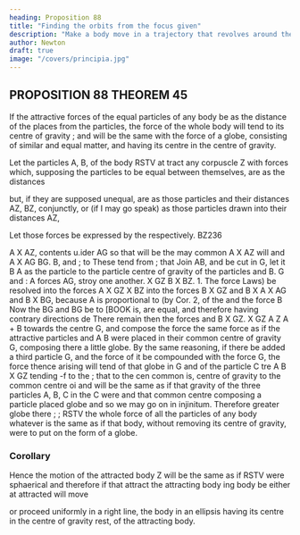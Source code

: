 ```yaml
---
heading: Proposition 88
title: "Finding the orbits from the focus given"
description: "Make a body move in a trajectory that revolves around the center of force in the same way as another body in the same trajectory at rest"
author: Newton
draft: true
image: "/covers/principia.jpg"
---
```




## PROPOSITION 88 THEOREM 45

If the attractive forces of the equal particles of any body be as the distance of the places from the particles, the force of the whole body will tend to its centre of gravity ; and will be the same with the force of a globe, consisting of similar and equal matter, and having its centre in the centre of gravity.

Let the particles A, B, of the body RSTV at tract any corpuscle Z with forces which, supposing the particles to be equal between themselves, are as the distances

but, if they are supposed unequal, are as those particles and their distances AZ, BZ, conjunctly, or (if I may
go speak) as those particles drawn into their distances AZ,

Let those forces be expressed by the respectively.
BZ236

A X AZ,
contents u.ider
AG
so that
will be the
may
common
A X AZ will
and A X AG
BG.
B, and
;
to
These tend from
;
that
Join AB, and
be cut in G,
let it
B
A
as the particle
to the particle
centre of gravity of the particles
and B.
G
and
:
A
forces
AG,
stroy one another.
X GZ
B X BZ.
1.
The
force
Laws) be resolved into the forces A X GZ
X BZ into the forces B X GZ and B X
A X AG and B X BG, because A is proportional to
(by Cor. 2, of the
and the force B
Now the
BG
and
BG
be to
[BOOK
is,
are equal, and therefore having contrary directions de
There remain then the forces
and B X GZ.
X
GZ
A
Z
A + B
towards the centre G, and compose the force
the same force as if the attractive particles
and
A
B were
placed in their common centre of gravity G, composing there a little globe.
By the same reasoning, if there be added a third particle G, and the
force of
it
be compounded with the force
G, the force thence arising will tend
of that globe in G and of the particle C
tre
A
B X GZ tending
-f
to the
;
that
to the cen
common
is,
centre of gravity
to the common centre oi
and will be the same as if that
gravity of the three particles A, B, C
in
the
C
were
and
that common centre composing a
particle
placed
globe
and so we may go on in injinitum. Therefore
greater globe there
;
;
RSTV
the whole force of all the particles of any body whatever
is the
same as if that body, without removing its centre of gravity, were to put
on the form of a globe.


### Corollary 

Hence the motion of the attracted body Z will be the same as if
RSTV were sphaerical and therefore if that attract
the attracting body
ing body be either at
attracted will
move

or proceed uniformly in a right line, the body
in an ellipsis having its centre in the centre of gravity
rest,
of the attracting body.
